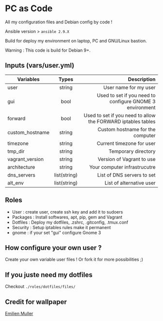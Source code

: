 # PC as Code

All my configuration files and Debian config by code !

Ansible version > `ansible 2.9.X`

Build for deploy my environment on laptop, PC and GNU/Linux bastion.

Warning : This code is build for Debian 9+.

## Inputs (vars/user.yml) 

|   Variables   |   Types      | Description |
| ------------- |:------------:| -----------:|
|     user      |    string    | User name for my user |
|     gui       |    bool      | Used to set if you need to configure GNOME 3 environment |
|   forward     |    bool      | Used to set if you need to allow the FORWARD iptables tables |
|custom_hostname|    string    | Custom hostname for the computer|
|    timezone   |    string    | Current timezone for user |
|    tmp_dir    |    string    | Temporary directory |
|vagrant_version|    string    | Version of Vagrant to use |
| architecture  |    string    | Your computer infrastrucutre |
| dns_servers   | list(string) | List of DNS servers to set |
|    alt_env    | list(string) | List of alternative user |

## Roles

* User : create user, create ssh key and add it to sudoers
* Packages : Install softwares, apt, pip, gem and Vagrant
* Dotfiles : Deploy my dotfiles, .zshrc, .gitconfig, .tmux.conf
* Security : Setup iptables rules make it permanent
* gnome : if your set "gui" configure Gnome 3

## How configure your own user ?

Create your own variable user files ! Or fork it for more possibilities ;)

## If you juste need my dotfiles

Checkout `./roles/dotfiles/files/`

## Credit for wallpaper

[Emilien Muller](https://unsplash.com/@mil68)
